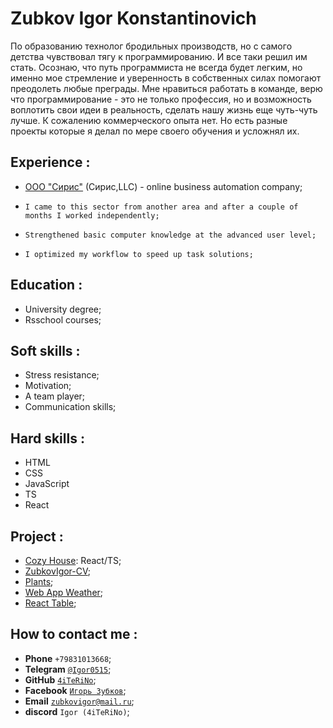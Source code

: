 # Zubkov Igor Konstantinovich
По образованию технолог бродильных производств, но с самого детства  чувствовал тягу  к программированию. И все таки решил им стать. Осознаю, что путь программиста не всегда будет легким, но именно мое стремление  и уверенность в собственных  силах  помогают преодолеть любые преграды. Мне нравиться работать в команде, верю что программирование - это не только профессия, но и возможность воплотить свои идеи в реальность, сделать нашу жизнь еще чуть-чуть лучше. К сожалению 
коммерческого опыта нет. Но есть разные проекты которые я делал по мере своего обучения и усложнял их.


## Experience :
* [ООО "Сирис"](https://mysiris.ru/) (Сирис,LLC) - online business automation company; 
-     I came to this sector from another area and after a couple of months I worked independently;
-     Strengthened basic computer knowledge at the advanced user level;
-     I optimized my workflow to speed up task solutions;

## Education :
- University degree;
- Rsschool courses;

## Soft skills :
- Stress resistance;
- Motivation;
- A team player;
- Communication skills;

## Hard skills : 
- HTML
- CSS
- JavaScript
- TS
- React

## Project :
- [Cozy House](https://4iterino.github.io/shelter_ts_react/): React/TS;
- [ZubkovIgor-CV](https://4iterino.github.io/my_cv/);
- [Plants](https://rolling-scopes-school.github.io/4iterino-JSFEPRESCHOOL2022Q4/plants);
- [Web App Weather](https://react-weather-app-woad-ten.vercel.app/);
- [React Table](https://it-workin-test-task.vercel.app/);


## How to contact me :
- **Phone** `+79831013668`;
- **Telegram** [`@Igor0515`](https//t.me/Igor0515);
- **GitHub** [`4iTeRiNo`](https://github.com/4iTeRiNo);
- **Facebook** [`Игорь Зубков`](https://www.facebook.com/profile.php?id=100010166471923);
- **Email** [`zubkovigor@mail.ru`](https://e.mail.ru/inbox);
- **discord** `Igor (4iTeRiNo)`;

